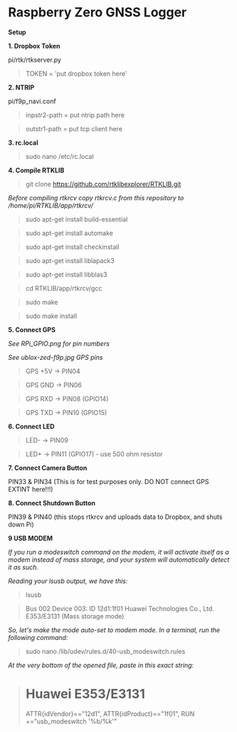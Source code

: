 # Raspberry Zero GNSS Logger

**Setup**

**1. Dropbox Token**

pi/rtk/rtkserver.py

>TOKEN = 'put dropbox token here'

**2. NTRIP**

pi/f9p_navi.conf

>inpstr2-path = put ntrip path here

>outstr1-path = put tcp client here

**3. rc.local**

>sudo nano /etc/rc.local

**4. Compile RTKLIB**

>git clone https://github.com/rtklibexplorer/RTKLIB.git

*Before compiling rtkrcv copy rtkrcv.c from this repository to /home/pi/RTKLIB/app/rtkrcv/*

>sudo apt-get install build-essential

>sudo apt-get install automake

>sudo apt-get install checkinstall

>sudo apt-get install liblapack3

>sudo apt-get install libblas3

>cd RTKLIB/app/rtkrcv/gcc

>sudo make

>sudo make install

**5. Connect GPS**

*See RPi_GPIO.png for pin numbers*

*See ublox-zed-f9p.jpg GPS pins*

>GPS +5V -> PIN04

>GPS GND -> PIN06

>GPS RXD -> PIN08 (GPIO14)

>GPS TXD -> PIN10 (GPIO15)

**6. Connect LED**

>LED- -> PIN09

>LED+ -> PIN11 (GPIO17) - use 500 ohm resistor

**7. Connect Camera Button**

PIN33 & PIN34 (This is for test purposes only. DO NOT connect GPS EXTINT here!!!)

**8. Connect Shutdown Button**

PIN39 & PIN40 (this stops rtkrcv and uploads data to Dropbox, and shuts down Pi)

**9 USB MODEM**

*If you run a modeswitch command on the modem, it will activate itself as a modem instead of mass storage, and your system will automatically detect it as such.*

*Reading your lsusb output, we have this:*

>lsusb

>Bus 002 Device 003: ID 12d1:1f01 Huawei Technologies Co., Ltd. E353/E3131 (Mass storage mode)

*So, let's make the mode auto-set to modem mode. In a terminal, run the following command:*

>sudo nano /lib/udev/rules.d/40-usb_modeswitch.rules

*At the very bottom of the opened file, paste in this exact string:*

> # Huawei E353/E3131
>ATTR{idVendor}=="12d1", ATTR{idProduct}=="1f01", RUN +="usb_modeswitch '%b/%k'" 